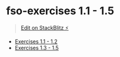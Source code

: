# fso-exercises 1.1 - 1.5
> [Edit on StackBlitz ⚡️](https://stackblitz.com/edit/fso-exercises-11-15)

- [Exercises 1.1 - 1.2](https://fullstackopen.com/en/part1/introduction_to_react#exercises-1-1-1-2)
- [Exercises 1.3 - 1.5](https://fullstackopen.com/en/part1/java_script#exercises-1-3-1-5)
